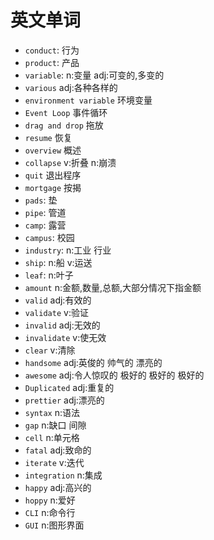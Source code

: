 # 英文单词
- `conduct`: 行为  
- `product`: 产品
- `variable`: n:变量 adj:可变的,多变的
- `various` adj:各种各样的
- `environment variable` 环境变量
- `Event Loop` 事件循环
- `drag and drop` 拖放
- `resume` 恢复
- `overview` 概述
- `collapse` v:折叠 n:崩溃
- `quit` 退出程序
- `mortgage` 按揭
- `pads`: 垫
- `pipe`: 管道
- `camp`: 露营
- `campus`: 校园
- `industry`: n:工业 行业
- `ship`: n:船 v:运送
- `leaf`: n:叶子
- `amount` n:金额,数量,总额,大部分情况下指金额
- `valid` adj:有效的
- `validate` v:验证
- `invalid` adj:无效的
- `invalidate` v:使无效
- `clear` v:清除
- `handsome` adj:英俊的 帅气的 漂亮的 
- `awesome`  adj:令人惊叹的 极好的  极好的 极好的
- `Duplicated` adj:重复的
- `prettier` adj:漂亮的
- `syntax` n:语法
- `gap` n:缺口 间隙 
- `cell` n:单元格
- `fatal` adj:致命的
- `iterate` v:迭代
- `integration` n:集成
- `happy` adj:高兴的
- `hoppy` n:爱好
- `CLI` n:命令行
- `GUI` n:图形界面